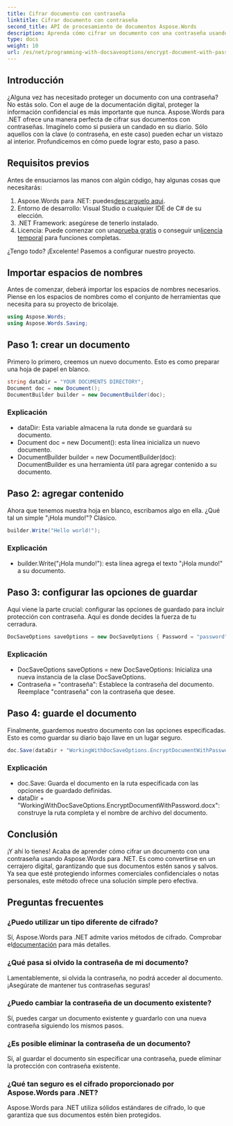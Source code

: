 ```yaml
---
title: Cifrar documento con contraseña
linktitle: Cifrar documento con contraseña
second_title: API de procesamiento de documentos Aspose.Words
description: Aprenda cómo cifrar un documento con una contraseña usando Aspose.Words para .NET en esta guía detallada paso a paso. Asegure su información confidencial sin esfuerzo.
type: docs
weight: 10
url: /es/net/programming-with-docsaveoptions/encrypt-document-with-password/
---
```

## Introducción

¿Alguna vez has necesitado proteger un documento con una contraseña? No estás solo. Con el auge de la documentación digital, proteger la información confidencial es más importante que nunca. Aspose.Words para .NET ofrece una manera perfecta de cifrar sus documentos con contraseñas. Imagínelo como si pusiera un candado en su diario. Sólo aquellos con la clave (o contraseña, en este caso) pueden echar un vistazo al interior. Profundicemos en cómo puede lograr esto, paso a paso.

## Requisitos previos

Antes de ensuciarnos las manos con algún código, hay algunas cosas que necesitarás:
1.  Aspose.Words para .NET: puedes[descarguelo aqui](https://releases.aspose.com/words/net/).
2. Entorno de desarrollo: Visual Studio o cualquier IDE de C# de su elección.
3. .NET Framework: asegúrese de tenerlo instalado.
4.  Licencia: Puede comenzar con una[prueba gratis](https://releases.aspose.com/) o conseguir un[licencia temporal](https://purchase.aspose.com/temporary-license/) para funciones completas.

¿Tengo todo? ¡Excelente! Pasemos a configurar nuestro proyecto.

## Importar espacios de nombres

Antes de comenzar, deberá importar los espacios de nombres necesarios. Piense en los espacios de nombres como el conjunto de herramientas que necesita para su proyecto de bricolaje.

```csharp
using Aspose.Words;
using Aspose.Words.Saving;
```

## Paso 1: crear un documento

Primero lo primero, creemos un nuevo documento. Esto es como preparar una hoja de papel en blanco.

```csharp
string dataDir = "YOUR DOCUMENTS DIRECTORY";
Document doc = new Document();
DocumentBuilder builder = new DocumentBuilder(doc);
```

### Explicación

- dataDir: Esta variable almacena la ruta donde se guardará su documento.
- Document doc = new Document(): esta línea inicializa un nuevo documento.
- DocumentBuilder builder = new DocumentBuilder(doc): DocumentBuilder es una herramienta útil para agregar contenido a su documento.

## Paso 2: agregar contenido

Ahora que tenemos nuestra hoja en blanco, escribamos algo en ella. ¿Qué tal un simple "¡Hola mundo!"? Clásico.

```csharp
builder.Write("Hello world!");
```

### Explicación

- builder.Write("¡Hola mundo!"): esta línea agrega el texto "¡Hola mundo!" a su documento.

## Paso 3: configurar las opciones de guardar

Aquí viene la parte crucial: configurar las opciones de guardado para incluir protección con contraseña. Aquí es donde decides la fuerza de tu cerradura.

```csharp
DocSaveOptions saveOptions = new DocSaveOptions { Password = "password" };
```

### Explicación

- DocSaveOptions saveOptions = new DocSaveOptions: Inicializa una nueva instancia de la clase DocSaveOptions.
- Contraseña = "contraseña": Establece la contraseña del documento. Reemplace "contraseña" con la contraseña que desee.

## Paso 4: guarde el documento

Finalmente, guardemos nuestro documento con las opciones especificadas. Esto es como guardar su diario bajo llave en un lugar seguro.

```csharp
doc.Save(dataDir + "WorkingWithDocSaveOptions.EncryptDocumentWithPassword.docx", saveOptions);
```

### Explicación

- doc.Save: Guarda el documento en la ruta especificada con las opciones de guardado definidas.
- dataDir + "WorkingWithDocSaveOptions.EncryptDocumentWithPassword.docx": construye la ruta completa y el nombre de archivo del documento.

## Conclusión

¡Y ahí lo tienes! Acaba de aprender cómo cifrar un documento con una contraseña usando Aspose.Words para .NET. Es como convertirse en un cerrajero digital, garantizando que sus documentos estén sanos y salvos. Ya sea que esté protegiendo informes comerciales confidenciales o notas personales, este método ofrece una solución simple pero efectiva.

## Preguntas frecuentes

### ¿Puedo utilizar un tipo diferente de cifrado?
 Sí, Aspose.Words para .NET admite varios métodos de cifrado. Comprobar el[documentación](https://reference.aspose.com/words/net/) para más detalles.

### ¿Qué pasa si olvido la contraseña de mi documento?
Lamentablemente, si olvida la contraseña, no podrá acceder al documento. ¡Asegúrate de mantener tus contraseñas seguras!

### ¿Puedo cambiar la contraseña de un documento existente?
Sí, puedes cargar un documento existente y guardarlo con una nueva contraseña siguiendo los mismos pasos.

### ¿Es posible eliminar la contraseña de un documento?
Sí, al guardar el documento sin especificar una contraseña, puede eliminar la protección con contraseña existente.

### ¿Qué tan seguro es el cifrado proporcionado por Aspose.Words para .NET?
Aspose.Words para .NET utiliza sólidos estándares de cifrado, lo que garantiza que sus documentos estén bien protegidos.